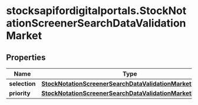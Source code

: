 # stocksapifordigitalportals.StockNotationScreenerSearchDataValidationMarket

## Properties

Name | Type | Description | Notes
------------ | ------------- | ------------- | -------------
**selection** | [**StockNotationScreenerSearchDataValidationMarketSelection**](StockNotationScreenerSearchDataValidationMarketSelection.md) |  | [optional] 
**priority** | [**StockNotationScreenerSearchDataValidationMarketPriority**](StockNotationScreenerSearchDataValidationMarketPriority.md) |  | [optional] 


